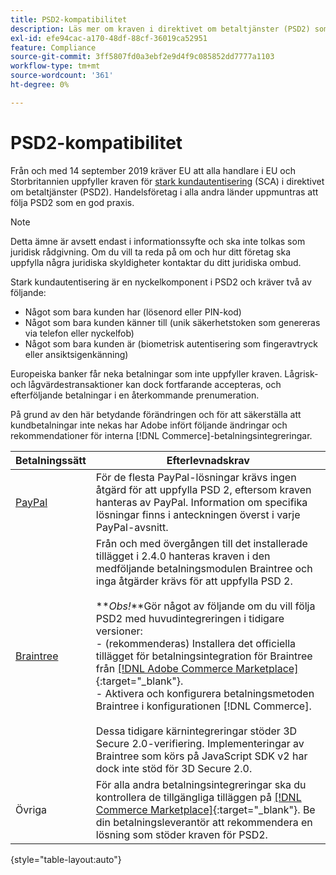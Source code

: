 ```yaml
---
title: PSD2-kompatibilitet
description: Läs mer om kraven i direktivet om betaltjänster (PSD2) som kan påverka din butik.
exl-id: efe94cac-a170-48df-88cf-36019ca52951
feature: Compliance
source-git-commit: 3ff5807fd0a3ebf2e9d4f9c085852dd7777a1103
workflow-type: tm+mt
source-wordcount: '361'
ht-degree: 0%

---
```


# PSD2-kompatibilitet

Från och med 14 september 2019 kräver EU att alla handlare i EU och Storbritannien uppfyller kraven för [stark kundautentisering](https://www.cardinalcommerce.com/content-hub/mandates/psd2-sca/understanding-psd2-sca) (SCA) i direktivet om betaltjänster (PSD2). Handelsföretag i alla andra länder uppmuntras att följa PSD2 som en god praxis.

>[!NOTE]
>
>Detta ämne är avsett endast i informationssyfte och ska inte tolkas som juridisk rådgivning. Om du vill ta reda på om och hur ditt företag ska uppfylla några juridiska skyldigheter kontaktar du ditt juridiska ombud.

Stark kundautentisering är en nyckelkomponent i PSD2 och kräver två av följande:

- Något som bara kunden har (lösenord eller PIN-kod)
- Något som bara kunden känner till (unik säkerhetstoken som genereras via telefon eller nyckelfob)
- Något som bara kunden är (biometrisk autentisering som fingeravtryck eller ansiktsigenkänning)

Europeiska banker får neka betalningar som inte uppfyller kraven. Lågrisk- och lågvärdestransaktioner kan dock fortfarande accepteras, och efterföljande betalningar i en återkommande prenumeration.

På grund av den här betydande förändringen och för att säkerställa att kundbetalningar inte nekas har Adobe infört följande ändringar och rekommendationer för interna [!DNL Commerce]-betalningsintegreringar.

| Betalningssätt | Efterlevnadskrav |
|--- |--- |
| [PayPal](../stores-purchase/paypal.md) | För de flesta PayPal-lösningar krävs ingen åtgärd för att uppfylla PSD 2, eftersom kraven hanteras av PayPal. Information om specifika lösningar finns i anteckningen överst i varje PayPal-avsnitt. |
| [Braintree](../stores-purchase/braintree.md) | Från och med övergången till det installerade tillägget i 2.4.0 hanteras kraven i den medföljande betalningsmodulen Braintree och inga åtgärder krävs för att uppfylla PSD 2. <br /><br />**_Obs!_**Gör något av följande om du vill följa PSD2 med huvudintegreringen i tidigare versioner:<br/>- (rekommenderas) Installera det officiella tillägget för betalningsintegration för Braintree från [[!DNL Adobe Commerce Marketplace]](https://marketplace.magento.com/catalogsearch/result/?q=braintree#q=braintree&amp;idx=m2_cloud_prod_default_products&amp;p=0&amp;nR%5Bvisibility_search%5D%5B%3D%5D%5B0%5D=1){:target=&quot;_blank&quot;}.<br/> - Aktivera och konfigurera betalningsmetoden Braintree i konfigurationen [!DNL Commerce].<br/><br/>Dessa tidigare kärnintegreringar stöder 3D Secure 2.0-verifiering. Implementeringar av Braintree som körs på JavaScript SDK v2 har dock inte stöd för 3D Secure 2.0. |
| Övriga | För alla andra betalningsintegreringar ska du kontrollera de tillgängliga tilläggen på [[!DNL Commerce Marketplace]](https://marketplace.magento.com/extensions/payments-security/payment-integration.html?_ga=2.108129217.2105547619.1564067043-238341041.1564067043){:target=&quot;_blank&quot;}. Be din betalningsleverantör att rekommendera en lösning som stöder kraven för PSD2. |

{style="table-layout:auto"}

